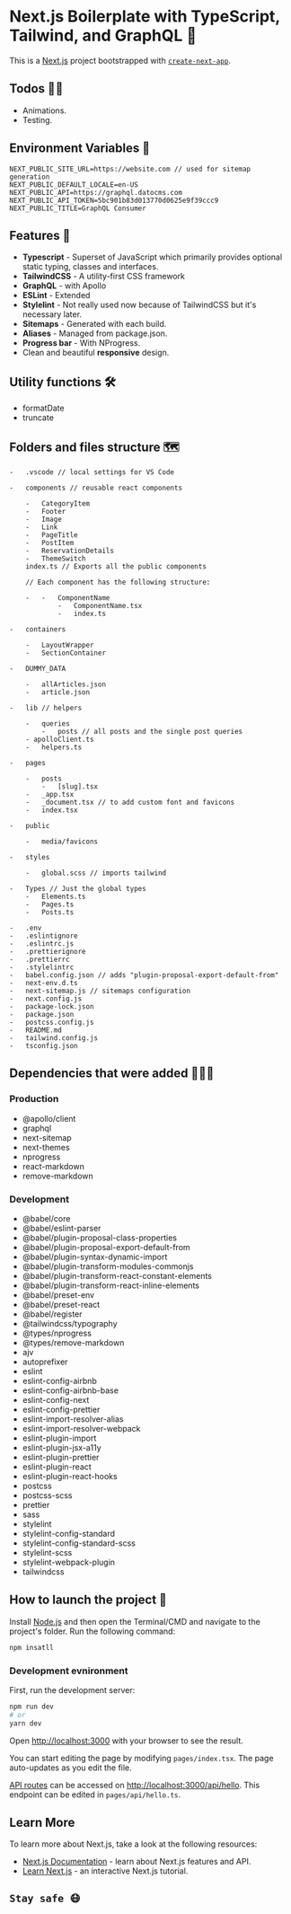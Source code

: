 # Next.js Boilerplate with TypeScript, Tailwind, and GraphQL 🚀

This is a [Next.js](https://nextjs.org/) project bootstrapped with [`create-next-app`](https://github.com/vercel/next.js/tree/canary/packages/create-next-app).

## Todos 👩‍💻

-   Animations.
-   Testing.

## Environment Variables 💁

```
NEXT_PUBLIC_SITE_URL=https://website.com // used for sitemap generation
NEXT_PUBLIC_DEFAULT_LOCALE=en-US
NEXT_PUBLIC_API=https://graphql.datocms.com
NEXT_PUBLIC_API_TOKEN=5bc901b83d013770d0625e9f39ccc9
NEXT_PUBLIC_TITLE=GraphQL Consumer
```

## Features 🦸

-   **Typescript** - Superset of JavaScript which primarily provides optional static typing, classes and interfaces.
-   **TailwindCSS** - A utility-first CSS framework
-   **GraphQL** - with Apollo
-   **ESLint** - Extended
-   **Stylelint** - Not really used now because of TailwindCSS but it's necessary later.
-   **Sitemaps** - Generated with each build.
-   **Aliases** - Managed from package.json.
-   **Progress bar** - With NProgress.
-   Clean and beautiful **responsive** design.

## Utility functions 🛠

-   formatDate
-   truncate

## Folders and files structure 🗺

```
-   .vscode // local settings for VS Code

-   components // reusable react components

    -   CategoryItem
    -   Footer
    -   Image
    -   Link
    -   PageTitle
    -   PostItem
    -   ReservationDetails
    -   ThemeSwitch
    index.ts // Exports all the public components

    // Each component has the following structure:

    -   -   ComponentName
            -   ComponentName.tsx
            -   index.ts

-   containers

    -   LayoutWrapper
    -   SectionContainer

-   DUMMY_DATA

    -   allArticles.json
    -   article.json

-   lib // helpers

    -   queries
        -   posts // all posts and the single post queries
    - apolloClient.ts
    -   helpers.ts

-   pages

    -   posts
        -   [slug].tsx
    -   _app.tsx
    -   _document.tsx // to add custom font and favicons
    -   index.tsx

-   public

    -   media/favicons

-   styles

    -   global.scss // imports tailwind

-   Types // Just the global types
    -   Elements.ts
    -   Pages.ts
    -   Posts.ts

-   .env
-   .eslintignore
-   .eslintrc.js
-   .prettierignore
-   .prettierrc
-   .stylelintrc
-   babel.config.json // adds "plugin-proposal-export-default-from"
-   next-env.d.ts
-   next-sitemap.js // sitemaps configuration
-   next.config.js
-   package-lock.json
-   package.json
-   postcss.config.js
-   README.md
-   tailwind.config.js
-   tsconfig.json

```

## Dependencies that were added 👷🏼‍♀️

### Production

-   @apollo/client
-   graphql
-   next-sitemap
-   next-themes
-   nprogress
-   react-markdown
-   remove-markdown

### Development

-   @babel/core
-   @babel/eslint-parser
-   @babel/plugin-proposal-class-properties
-   @babel/plugin-proposal-export-default-from
-   @babel/plugin-syntax-dynamic-import
-   @babel/plugin-transform-modules-commonjs
-   @babel/plugin-transform-react-constant-elements
-   @babel/plugin-transform-react-inline-elements
-   @babel/preset-env
-   @babel/preset-react
-   @babel/register
-   @tailwindcss/typography
-   @types/nprogress
-   @types/remove-markdown
-   ajv
-   autoprefixer
-   eslint
-   eslint-config-airbnb
-   eslint-config-airbnb-base
-   eslint-config-next
-   eslint-config-prettier
-   eslint-import-resolver-alias
-   eslint-import-resolver-webpack
-   eslint-plugin-import
-   eslint-plugin-jsx-a11y
-   eslint-plugin-prettier
-   eslint-plugin-react
-   eslint-plugin-react-hooks
-   postcss
-   postcss-scss
-   prettier
-   sass
-   stylelint
-   stylelint-config-standard
-   stylelint-config-standard-scss
-   stylelint-scss
-   stylelint-webpack-plugin
-   tailwindcss

## How to launch the project 🏁

Install [Node.js](https://nodejs.org/) and then open the Terminal/CMD and navigate to the project's folder.
Run the following command:

```bash
npm insatll
```

### Development evnironment

First, run the development server:

```bash
npm run dev
# or
yarn dev
```

Open [http://localhost:3000](http://localhost:3000) with your browser to see the result.

You can start editing the page by modifying `pages/index.tsx`. The page auto-updates as you edit the file.

[API routes](https://nextjs.org/docs/api-routes/introduction) can be accessed on [http://localhost:3000/api/hello](http://localhost:3000/api/hello). This endpoint can be edited in `pages/api/hello.ts`.

## Learn More

To learn more about Next.js, take a look at the following resources:

-   [Next.js Documentation](https://nextjs.org/docs) - learn about Next.js features and API.
-   [Learn Next.js](https://nextjs.org/learn) - an interactive Next.js tutorial.

## `Stay safe 😷`
